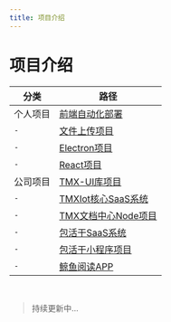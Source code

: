 ```yaml
---
title: 项目介绍
---
```


# 项目介绍

| 分类 | 路径 |
| --- | --- |
| 个人项目 | [前端自动化部署](./个人项目/前端自动化部署.md) |
| `-` | [文件上传项目](./个人项目/文件上传项目.md) |
| `-` | [Electron项目]() |
| `-` | [React项目]() |
| 公司项目 | [TMX-UI库项目](./公司项目/TMX-UI库项目.md) |
| `-` | [TMXIot核心SaaS系统](./公司项目/TMXIot核心SaaS系统.md) |
| `-` | [TMX文档中心Node项目](./公司项目/TMX文档中心Node项目.md) |
| `-` | [包活干SaaS系统](./公司项目/包活干SaaS系统.md) |
| `-` | [包活干小程序项目](./公司项目/包活干小程序项目.md) |
| `-` | [鲸鱼阅读APP](./公司项目/鲸鱼阅读APP.md) |

<br>

> 持续更新中...